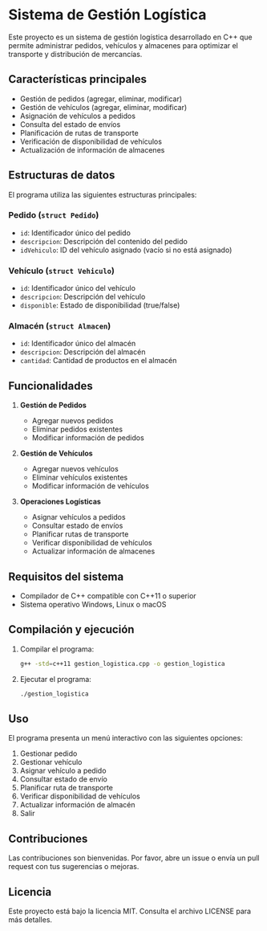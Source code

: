 # Sistema de Gestión Logística

Este proyecto es un sistema de gestión logística desarrollado en C++ que permite administrar pedidos, vehículos y almacenes para optimizar el transporte y distribución de mercancías.

## Características principales

- Gestión de pedidos (agregar, eliminar, modificar)
- Gestión de vehículos (agregar, eliminar, modificar)
- Asignación de vehículos a pedidos
- Consulta del estado de envíos
- Planificación de rutas de transporte
- Verificación de disponibilidad de vehículos
- Actualización de información de almacenes

## Estructuras de datos

El programa utiliza las siguientes estructuras principales:

### Pedido (`struct Pedido`)
- `id`: Identificador único del pedido
- `descripcion`: Descripción del contenido del pedido
- `idVehiculo`: ID del vehículo asignado (vacío si no está asignado)

### Vehículo (`struct Vehiculo`)
- `id`: Identificador único del vehículo
- `descripcion`: Descripción del vehículo
- `disponible`: Estado de disponibilidad (true/false)

### Almacén (`struct Almacen`)
- `id`: Identificador único del almacén
- `descripcion`: Descripción del almacén
- `cantidad`: Cantidad de productos en el almacén

## Funcionalidades

1. **Gestión de Pedidos**
   - Agregar nuevos pedidos
   - Eliminar pedidos existentes
   - Modificar información de pedidos

2. **Gestión de Vehículos**
   - Agregar nuevos vehículos
   - Eliminar vehículos existentes
   - Modificar información de vehículos

3. **Operaciones Logísticas**
   - Asignar vehículos a pedidos
   - Consultar estado de envíos
   - Planificar rutas de transporte
   - Verificar disponibilidad de vehículos
   - Actualizar información de almacenes

## Requisitos del sistema

- Compilador de C++ compatible con C++11 o superior
- Sistema operativo Windows, Linux o macOS

## Compilación y ejecución

1. Compilar el programa:
   ```bash
   g++ -std=c++11 gestion_logistica.cpp -o gestion_logistica
   ```

2. Ejecutar el programa:
   ```bash
   ./gestion_logistica
   ```

## Uso

El programa presenta un menú interactivo con las siguientes opciones:

1. Gestionar pedido
2. Gestionar vehículo
3. Asignar vehículo a pedido
4. Consultar estado de envío
5. Planificar ruta de transporte
6. Verificar disponibilidad de vehículos
7. Actualizar información de almacén
8. Salir

## Contribuciones

Las contribuciones son bienvenidas. Por favor, abre un issue o envía un pull request con tus sugerencias o mejoras.

## Licencia

Este proyecto está bajo la licencia MIT. Consulta el archivo LICENSE para más detalles.